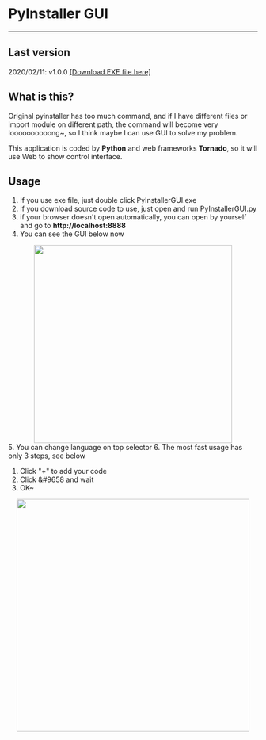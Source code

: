 # PyInstaller GUI
---

## Last version
2020/02/11: v1.0.0 [[Download EXE file here]](https://triplec-light.000webhostapp.com/PyInstallerGUI/download.html)

## What is this?
Original pyinstaller has too much command, and if I have different files or import module on different path, the command will become very loooooooooong~, so I think maybe I can use GUI to solve my problem.

This application is coded by **Python** and web frameworks **Tornado**, so it will use Web to show control interface.

## Usage
1. If you use exe file, just double click PyInstallerGUI.exe
2. If you download source code to use, just open and run PyInstallerGUI.py
3. if your browser doesn't open automatically, you can open by yourself and go to **http://localhost:8888**
4. You can see the GUI below now
<center><img src="https://triplec-light.000webhostapp.com/PyInstallerGUI/01.jpg" width=400></center>
5. You can change language on top selector
6. The most fast usage has only 3 steps, see below

  1. Click "+" to add your code
  2. Click &#9658 and wait
  3. OK~
 
<center><img src="https://triplec-light.000webhostapp.com/wp-content/uploads/2020/02/image.png" width=470></center>
